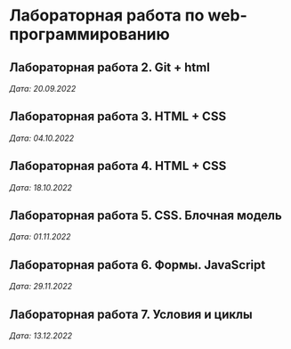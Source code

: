 # Лабораторная работа по web-программированию

## Лабораторная работа 2. Git + html

*Дата: 20.09.2022*

## Лабораторная работа 3. HTML + CSS

*Дата: 04.10.2022*

## Лабораторная работа 4. HTML + CSS

*Дата: 18.10.2022*

## Лабораторная работа 5. CSS. Блочная модель

*Дата: 01.11.2022*

## Лабораторная работа 6. Формы. JavaScript
*Дата: 29.11.2022*

## Лабораторная работа 7. Условия и циклы
*Дата: 13.12.2022*
